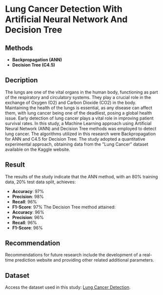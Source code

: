 # Lung Cancer Detection With Artificial Neural Network And Decision Tree
## Methods
- **Backpropagation (ANN)**
- **Decision Tree (C4.5)**
## Decription
The lungs are one of the vital organs in the human body, functioning as part of the respiratory and circulatory systems. They play a crucial role in the exchange of Oxygen (O2) and Carbon Dioxide (CO2) in the body. Maintaining the health of the lungs is essential, as any disease can affect them, with lung cancer being one of the deadliest, posing a global health issue. Early detection of lung cancer plays a vital role in improving patient survival rates.
In this study, a Machine Learning approach using Artificial Neural Network (ANN) and Decision Tree methods was employed to detect lung cancer. The algorithms utilized in this research were Backpropagation for ANN and C4.5 for Decision Tree. The study adopted a quantitative experimental approach, obtaining data from the "Lung Cancer" dataset available on the Kaggle website.
## Result
The results of the study indicate that the ANN method, with an 80% training data, 20% test data split, achieves:
- **Accuracy**: 97%
- **Precision**: 98%
- **Recall**: 96%
- **F1-Score**: 97%
The Decision Tree method attained:
- **Accuracy**: 96%
- **Precision**: 96%
- **Recall**: 96%
- **F1-Score**: 96%
## Recommendation
Recommendations for future research include the development of a real-time prediction website and providing other related additional parameters.
## Dataset
Access the dataset used in this study: [Lung Cancer Detection](https://www.kaggle.com/datasets/mysarahmadbhat/lung-cancer/data).

